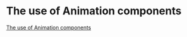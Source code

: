 # The use of Animation components
[The use of Animation components](https://aiwithcloud.com/2022/09/16/the_use_of_animation_components/)